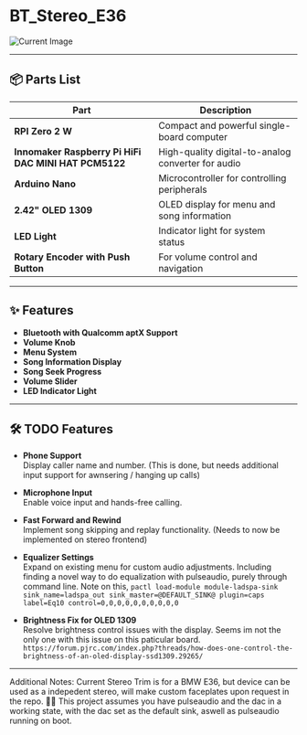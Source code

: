 # BT_Stereo_E36

![Current Image](https://i.imgur.com/qe3aNkL.jpeg)

---

## 📦 Parts List

| **Part**                              | **Description**                                     |
|---------------------------------------|-----------------------------------------------------|
| **RPI Zero 2 W**                      | Compact and powerful single-board computer          |
| **Innomaker Raspberry Pi HiFi DAC MINI HAT PCM5122** | High-quality digital-to-analog converter for audio |
| **Arduino Nano**                      | Microcontroller for controlling peripherals         |
| **2.42" OLED 1309**                   | OLED display for menu and song information         |
| **LED Light**                         | Indicator light for system status                  |
| **Rotary Encoder with Push Button**   | For volume control and navigation                  |

---

## ✨ Features

- **Bluetooth with Qualcomm aptX Support**  
- **Volume Knob**  
- **Menu System**  
- **Song Information Display**  
- **Song Seek Progress**  
- **Volume Slider**  
- **LED Indicator Light**  
---

## 🛠️ TODO Features

- **Phone Support**  
  Display caller name and number. 
  (This is done, but needs additional input support for awnsering / hanging up calls)
  
- **Microphone Input**  
  Enable voice input and hands-free calling.
  
- **Fast Forward and Rewind**  
  Implement song skipping and replay functionality.
  (Needs to now be implemented on stereo frontend)
  
- **Equalizer Settings**  
  Expand on existing menu for custom audio adjustments. Including finding a novel way to do equalization with pulseaudio, purely through command line. 
  Note on this, `pactl load-module module-ladspa-sink sink_name=ladspa_out sink_master=@DEFAULT_SINK@ plugin=caps label=Eq10 control=0,0,0,0,0,0,0,0,0,0`
  
- **Brightness Fix for OLED 1309**  
  Resolve brightness control issues with the display. Seems im not the only one with this issue on this paticular board.
  `https://forum.pjrc.com/index.php?threads/how-does-one-control-the-brightness-of-an-oled-display-ssd1309.29265/`


---

Additional Notes:
Current Stereo Trim is for a BMW E36, but device can be used as a indepedent stereo, will make custom faceplates upon request in the repo. 🚗🎶
This project assumes you have pulseaudio and the dac in a working state, with the dac set as the default sink, aswell as pulseaudio running on boot.
